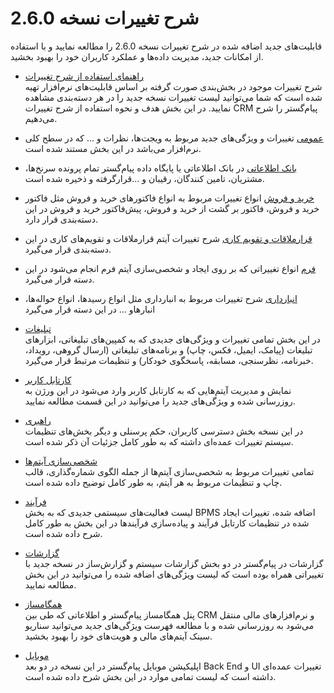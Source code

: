 
# شرح تغییرات نسخه 2.6.0


قابلیت‌های جدید اضافه شده در شرح تغییرات نسخه 2.6.0 را مطالعه نمایید و با استفاده از امکانات جدید، مدیریت داده‌ها و عملکرد کاربران خود را بهبود بخشید. 

- [راهنمای استفاده از شرح تغییرات](https://github.com/1stco/PayamGostarDocs/blob/master/releasenote/2.6.0/HowToUseReleasenote/HowToUseReleasenote.md)   
    شرح تغییرات موجود در بخش‌بندی صورت گرفته بر اساس قابلیت‌های نرم‌افزار تهیه شده است که شما می‌توانید لیست تغییرات نسخه جدید را در هر دسته‌بندی مشاهده نمایید. در این بخش هدف و نحوه استفاده از شرح تغییرات CRM پیام‌گستر را شرح می‌دهیم.

- [عمومی](https://github.com/1stco/PayamGostarDocs/blob/master/releasenote/2.6.0/General%20features.md)
    تغییرات و ویژگی‌های جدید مربوط به ویجت‌ها، نظرات و ... که در سطح کلی نرم‌افزار می‌باشد در این بخش مستند شده است.

- [بانک اطلاعاتی](https://github.com/1stco/PayamGostarDocs/blob/master/releasenote/2.6.0/InformationBank.md)
    در بانک اطلاعاتی یا پایگاه داده پیام‌گستر تمام پرونده سرنخ‌ها، مشتریان، تامین کنندگان، رقیبان و ...قرارگرفته و ذخیره شده است.

- [خرید و فروش](https://github.com/1stco/PayamGostarDocs/blob/master/releasenote/2.6.0/BuySalesWarehouse/BuySalesWarehouse.md)
    انواع تغییرات مربوط به انواع فاکتورهای خرید و فروش مثل فاکتور خرید و فروش، فاکتور بر گشت از خرید و فروش، پیش‌فاکتور خرید و فروش در این دسته‌بندی قرار دارد.

- [قرارملاقات و تقویم کاری](https://github.com/1stco/PayamGostarDocs/blob/master/releasenote/2.6.0/apointment.md)
    شرح تغییرات آیتم قرارملاقات‌ و تقویم‌های کاری در این دسته‌بندی قرار می‌گیرد. 

- [فرم](https://github.com/1stco/PayamGostarDocs/blob/master/releasenote/2.6.0/Forms.md)
    انواع تغییراتی که بر روی ایجاد و شخصی‌سازی آیتم فرم انجام می‌شود در این دسته قرار می‌گیرد.

- [انبارداری](https://help.payamgostar.com/docs/Releasenotes/%D8%A7%D9%86%D8%A8%D8%A7%D8%B1%D8%AF%D8%A7%D8%B1%DB%8C_di1e4f104e-f8ec-4eee-959e-dd1efab0338e)
    شرح تغییرات مربوط به انبارداری مثل انواع رسیدها، انواع حواله‌ها، انبارهاو ... در این دسته قرار می‌گیرد

- [تبلیغات](https://github.com/1stco/PayamGostarDocs/blob/master/releasenote/2.6.0/Advertising.md)  
    در این بخش تمامی تغییرات و ویژگی‌های جدیدی که به کمپین‌های تبلیغاتی، ابزارهای تبلیغات (پیامک، ایمیل، فکس، چاپ) و برنامه‌های تبلیغاتی (ارسال گروهی، رویداد، خبرنامه، نظرسنجی، مسابقه، پاسخگوی خودکار) و تنظیمات مرتبط قرار می‌گیرد.

- [کارتابل کاربر](https://github.com/1stco/PayamGostarDocs/blob/master/releasenote/2.6.0/usercartable/usercartable.md)    
    نمایش و مدیریت آیتم‌هایی که به کارتابل کاربر وارد می‌شود در این ورژن به روزرسانی شده و ویژگی‌های جدید را می‌توانید در این قسمت مطالعه نمایید.

- [راهبری](https://github.com/1stco/PayamGostarDocs/blob/master/releasenote/2.6.0/Leadership/Leadership.md)    
    در این نسخه بخش دسترسی کاربران، حکم پرسنلی و دیگر بخش‌های تنظیمات سیستم تغییرات عمده‌ای داشته که به طور کامل جزئیات آن ذکر شده است.

- [شخصی‌سازی آیتم‌ها](https://github.com/1stco/PayamGostarDocs/blob/master/releasenote/2.6.0/CustomizeItems/CustomizeItems.md)    
    تمامی تغییرات مربوط به شخصی‌سازی آیتم‌ها از جمله الگوی شماره‌گذاری، قالب چاپ و تنظیمات مربوط به هر آیتم، به طور کامل توضیح داده شده است.

- [فرآیند](https://github.com/1stco/PayamGostarDocs/blob/master/releasenote/2.6.0/BPM.md)    
    لیست فعالیت‌های سیستمی جدیدی که به بخش BPMS اضافه شده، تغییرات ایجاد شده در تنظیمات کارتابل فرآیند و پیاده‌سازی فرآیندها در این بخش به طور کامل شرح داده شده است.

- [گزارشات](https://github.com/1stco/PayamGostarDocs/blob/master/releasenote/2.6.0/Reports/Reports.md)    
    گزارشات در پیام‌گستر در دو بخش گزارشات سیستم و گزارش‌ساز در نسخه جدید با تغییراتی همراه بوده است که لیست ویژگی‌های اضافه شده را می‌توانید در این بخش مطالعه نمایید.

- [همگامساز](https://github.com/1stco/PayamGostarDocs/blob/master/releasenote/2.6.0/Sync.md)    
    پنل همگامساز پیام‌گستر و اطلاعاتی که طی بین CRM و نرم‌افزارهای مالی منتقل می‌شود به روزرسانی شده و با مطالعه فهرست ویژگی‌های جدید می‌توانید سناریو سینک آیتم‌های مالی و هویت‌های خود را بهبود بخشید.

- [موبایل](https://github.com/1stco/PayamGostarDocs/blob/master/releasenote/2.6.0/MobileApp.md)    
    اپلیکیشن موبایل پیام‌گستر در این نسخه در دو بعد Back End و UI تغییرات عمده‌ای داشته است که لیست تمامی موارد در این بخش شرح داده شده است.
